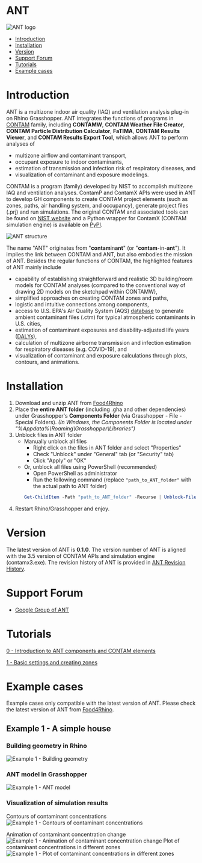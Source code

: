 # ANT
 ![ANT logo](logo/banner.png)
 
<!--ts-->
 - [Introduction](#introduction)
 - [Installation](#installation)
 - [Version](#version)
 - [Support Forum](#support-forum)
 - [Tutorials](#tutorials)
 - [Example cases](#example-cases)
<!--te-->

# Introduction
ANT is a multizone indoor air quality (IAQ) and ventilation analysis plug-in on Rhino Grasshopper. ANT integrates the functions of programs in [CONTAM](https://www.nist.gov/el/energy-and-environment-division-73200/nist-multizone-modeling/software) family, including **CONTAMW**, **CONTAM Weather File Creator**, **CONTAM Particle Distribution Calculator**, **FaTIMA**, **CONTAM Results Viewer**, and **CONTAM Results Export Tool**, which allows ANT to perform analyses of 
 - multizone airflow and contaminant transport, 
 - occupant exposure to indoor contaminants,
 - estimation of transmission and infection risk of respiratory diseases, and
 - visualization of contaminant and exposure modelings.

CONTAM is a program (family) developed by NIST to accomplish multizone IAQ and ventilation analyses. ContamP and ContamX APIs were used in ANT to develop GH components to create CONTAM project elements (such as zones, paths, air handling system, and occupancy), generate project files (.prj) and run simulations. The original CONTAM and associated tools can be found on [NIST website](https://www.nist.gov/el/energy-and-environment-division-73200/nist-multizone-modeling/software) and a Python wrapper for ContamX (CONTAM simulation engine) is available on [PyPI](https://pypi.org/project/contamxpy/).

 ![ANT structure](examples/Example_1/img/structure.png)

The name "ANT" originates from "**contam**in**ant**" (or "**contam**-in-**ant**"). It implies the link between CONTAM and ANT, but also embodies the mission of ANT. Besides the regular functions of CONTAM, the highlighted features of ANT mainly include
 - capability of establishing straightforward and realistic 3D building/room models for CONTAM analyses (compared to the conventional way of drawing 2D models on the sketchpad within CONTAMW),
 - simplified approaches on creating CONTAM zones and paths,
 - logistic and intuitive connections among components,
 - access to U.S. EPA's Air Quality System (AQS) [database](https://aqs.epa.gov/aqsweb/documents/data_api.html) to generate ambient contaminant files (.ctm) for typical atmospheric contaminants in U.S. cities,
 - estimation of contaminant exposures and disability-adjusted life years ([DALYs](https://doi.org/10.1897/2004-007R.1)),
 - calculation of multizone airborne transmission and infection estimation for respiratory diseases (e.g. COVID-19), and
 - visualization of contaminant and exposure calculations through plots, contours, and animations. 

# Installation
1. Download and unzip ANT from [Food4Rhino](https://www.food4rhino.com/en/app/ant) 
2. Place the **entire ANT folder** (including .gha and other dependencies) under Grasshopper's **Components Folder** (via Grasshopper - File - Special Folders). *(In Windows, the Components Folder is located under "%Appdata%\Roaming\Grasshopper\Libraries")*
3. Unblock files in ANT folder 
    - Manually unblock all files
        - Right click on the files in ANT folder and select "Properties"
        - Check "Unblock" under "General" tab (or "Security" tab)
        - Click "Apply" or "OK"
    - Or, unblock all files using PowerShell (recommended)
        - Open PowerShell as administrator
        - Run the following command (replace `"path_to_ANT_folder"` with the actual path to ANT folder)
        ```powershell
        Get-ChildItem -Path "path_to_ANT_folder" -Recurse | Unblock-File
        ```
4. Restart Rhino/Grasshopper and enjoy.

# Version
The latest version of ANT is **0.1.0**. The version number of ANT is aligned with the 3.5 version of CONTAM APIs and simulation engine (contamx3.exe). The revision history of ANT is provided in [ANT Revision History](./ANT%20Revision%20History.md).

# Support Forum
 - [Google Group of ANT](https://groups.google.com/g/contam-ant)

# Tutorials
[0 - Introduction to ANT components and CONTAM elements](./tutorials/0%20-%20Introduction%20to%20ANT%20components%20and%20CONTAM%20elements.md)

[1 - Basic settings and creating zones](./tutorials/1%20-%20Basic%20settings%20and%20creating%20zones.md)

# Example cases
Example cases only compatible with the latest version of ANT. Please check the latest version of ANT from [Food4Rhino](https://www.food4rhino.com/en/app/ant).
## Example 1 - A simple house
### Building geometry in Rhino
![Example 1 - Building geometry](./examples/Example_1/img/geometry_w_bkg.png)

### ANT model in Grasshopper
![Example 1 - ANT model](./examples/Example_1/img/screenshot%20-%20ANT%202.png)

### Visualization of simulation results
Contours of contaminant concentrations
![Example 1 - Contours of contaminant concentrations](./examples/Example_1/img/contour_2.png)
<!--3D contours of contaminant concentrations
![Example 1 - 3D contours of contaminant concentrations](./examples/Example_1/img/contour_1.png)-->
Animation of contaminant concentration change
![Example 1 - Animation of contaminant concentration change](./examples/Example_1/img/animation.gif)
Plot of contaminant concentrations in different zones
![Example 1 - Plot of contaminant concentrations in different zones](./examples/Example_1/img/plot_3.png)